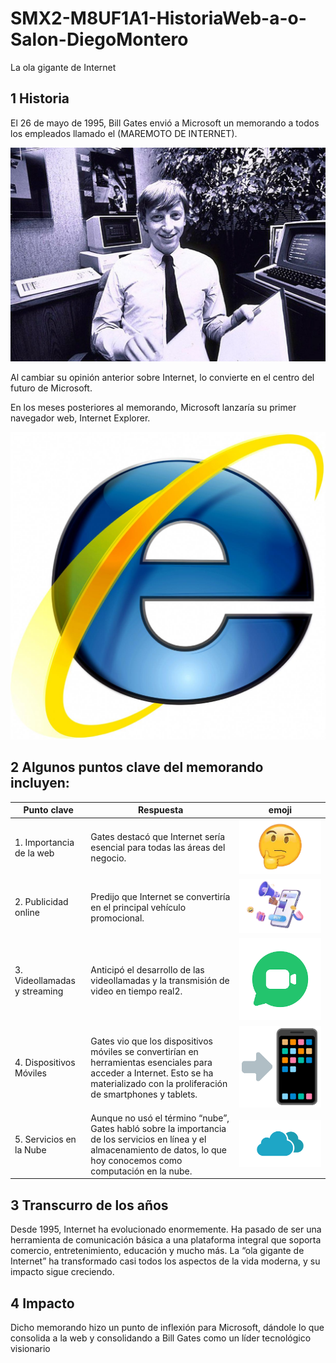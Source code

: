 # SMX2-M8UF1A1-HistoriaWeb-a-o-Salon-DiegoMontero

La ola gigante de Internet

## 1 Historia

El 26 de mayo de 1995, Bill Gates envió a Microsoft un memorando a todos los empleados llamado el (MAREMOTO DE INTERNET).

![foto1.jpg](https://github.com/DiegooMonteroo/SMX2-M8UF1A1-HistoriaWeb-a-o-Salon-DiegoMontero/blob/main/foto1.jpg)


Al cambiar su opinión anterior sobre Internet, lo convierte en el centro del futuro de Microsoft. 

En los meses posteriores al memorando, Microsoft lanzaría su primer navegador web, Internet Explorer.

![f.jpg](https://github.com/DiegooMonteroo/SMX2-M8UF1A1-HistoriaWeb-a-o-Salon-DiegoMontero/blob/main/f.jpg)


## 2 Algunos puntos clave del memorando incluyen:

| Punto clave | Respuesta| emoji | 
|-------------|----------|------|
|1. Importancia de la web| Gates destacó que Internet sería esencial para todas las áreas del negocio.|![file (1).png](https://github.com/DiegooMonteroo/SMX2-M8UF1A1-HistoriaWeb-a-o-Salon-DiegoMontero/blob/main/file%20(1).png)|
|2. Publicidad online| Predijo que Internet se convertiría en el principal vehículo promocional.|![file (2).png](https://github.com/DiegooMonteroo/SMX2-M8UF1A1-HistoriaWeb-a-o-Salon-DiegoMontero/blob/main/file%20(2).png)
|3. Videollamadas y streaming| Anticipó el desarrollo de las videollamadas y la transmisión de video en tiempo real2.|![file (3).png](https://github.com/DiegooMonteroo/SMX2-M8UF1A1-HistoriaWeb-a-o-Salon-DiegoMontero/blob/main/file%20(3).png)
|4. Dispositivos Móviles| Gates vio que los dispositivos móviles se convertirían en herramientas esenciales para acceder a Internet. Esto se ha materializado con la proliferación de smartphones y tablets.|![file (4).png](https://github.com/DiegooMonteroo/SMX2-M8UF1A1-HistoriaWeb-a-o-Salon-DiegoMontero/blob/main/file%20(4).png)
|5. Servicios en la Nube| Aunque no usó el término “nube”, Gates habló sobre la importancia de los servicios en línea y el almacenamiento de datos, lo que hoy conocemos como computación en la nube.|![12.png](https://github.com/DiegooMonteroo/SMX2-M8UF1A1-HistoriaWeb-a-o-Salon-DiegoMontero/blob/main/file%20(5).png)

## 3 Transcurro de los años 

Desde 1995, Internet ha evolucionado enormemente. Ha pasado de ser una herramienta de comunicación básica a una plataforma integral que soporta comercio, entretenimiento, educación y mucho más. La “ola gigante de Internet” ha transformado casi todos los aspectos de la vida moderna, y su impacto sigue creciendo.

## 4 Impacto 

Dicho memorando hizo un punto de inflexión para Microsoft, dándole lo que consolida a la web y consolidando a Bill Gates como un líder tecnológico visionario

